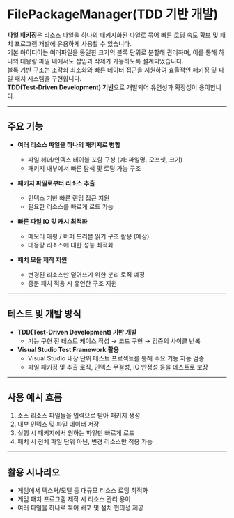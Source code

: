 # FilePackageManager(TDD 기반 개발)

**파일 패키징**은 리소스 파일을 하나의 패키지화된 파일로 묶어 빠른 로딩 속도 확보 및 패치 프로그램 개발에 유용하게 사용할 수 있습니다.  
기본 아이디어는 여러파일을 동일한 크기의 블록 단위로 분할해 관리하며, 이를 통해 하나의 대용량 파일 내에서도 삽입과 삭제가 가능하도록 설계되었습니다.  
블록 기반 구조는 조각화 최소화와 빠른 데이터 접근을 지원하여 효율적인 패키징 및 파일 패치 시스템을 구현합니다.  
**TDD(Test-Driven Development) 기반**으로 개발되어 유연성과 확장성이 용이합니다.

---

##  주요 기능

- **여러 리소스 파일을 하나의 패키지로 병합**
  - 파일 헤더/인덱스 테이블 포함 구성 (예: 파일명, 오프셋, 크기)
  - 패키지 내부에서 빠른 탐색 및 로딩 가능 구조

- **패키지 파일로부터 리소스 추출**
  - 인덱스 기반 빠른 랜덤 접근 지원
  - 필요한 리소스를 빠르게 로드 가능

- **빠른 파일 IO 및 캐시 최적화**
  - 메모리 매핑 / 버퍼 드리븐 읽기 구조 활용 (예상)
  - 대용량 리소스에 대한 성능 최적화

- **패치 모듈 제작 지원**
  - 변경된 리소스만 덮어쓰기 위한 분리 로직 예정
  - 증분 패치 적용 시 유연한 구조 지원

---

##  테스트 및 개발 방식

- **TDD(Test-Driven Development) 기반 개발**
  - 기능 구현 전 테스트 케이스 작성 → 코드 구현 → 검증의 사이클 반복
- **Visual Studio Test Framework 활용**
  - Visual Studio 내장 단위 테스트 프로젝트를 통해 주요 기능 자동 검증
  - 파일 패키징 및 추출 로직, 인덱스 무결성, IO 안정성 등을 테스트로 보장

---

##  사용 예시 흐름

1. 소스 리소스 파일들을 입력으로 받아 패키지 생성
2. 내부 인덱스 및 파일 데이터 저장
3. 실행 시 패키지에서 원하는 파일만 빠르게 로드
4. 패치 시 전체 파일 단위 아닌, 변경 리소스만 적용 가능

---

##  활용 시나리오

- 게임에서 텍스처/모델 등 대규모 리소스 로딩 최적화
- 게임 패치 프로그램 제작 시 리소스 관리 용이
- 여러 파일을 하나로 묶어 배포 및 설치 편의성 제공
